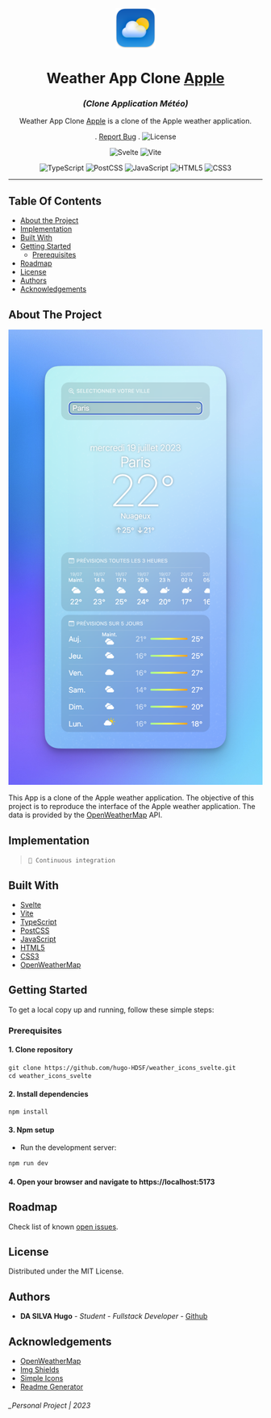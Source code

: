 <p align="center">
    <a>
        <img src="public/images/logo.png" alt="Logo" width="80" >
    </a>
</p>

<h1 align="center">Weather App Clone <a href="www.apple.com">Apple</a></h1>
<h3 align="center"><i>(Clone Application Météo)</i></h3>

<p align="center">

</p>

<p align="center">
  <p align="center">
      Weather App Clone <a href="www.apple.com">Apple</a> is a clone of the Apple weather application.
</p> 
    <p align="center">.
        <a href="https://github.com/hugo-HDSF/weather_icons_svelte/issues">Report Bug</a>
        .
        <img src="https://img.shields.io/github/license/ucan-lab/docker-laravel" alt="License" height="15">
    </p>
</p>

<div align="center">

![Svelte](https://img.shields.io/badge/-Svelte_4.0-FF3E00?logo=svelte&logoColor=white)
![Vite](https://img.shields.io/badge/-Vite_4.4-646CFF?logo=vite&logoColor=white)
</div>

<div align="center">

![TypeScript](https://img.shields.io/badge/-TypeScript_5.0-3178C6?logo=typescript&logoColor=white)
![PostCSS](https://img.shields.io/badge/-PostCSS_8.4-DD3A0A?logo=postcss&logoColor=white)
![JavaScript](https://img.shields.io/badge/-JavaScript-F7DF1E?logo=javascript&logoColor=black)
![HTML5](https://img.shields.io/badge/-HTML5-E34F26?logo=html5&logoColor=white)
![CSS3](https://img.shields.io/badge/-CSS3-1572B6?logo=css3&logoColor=white)
</div>

-----

## Table Of Contents

* [About the Project](#about-the-project)
* [Implementation](#implementation)
* [Built With](#built-with)
* [Getting Started](#getting-started)
    * [Prerequisites](#prerequisites)
* [Roadmap](#roadmap)
* [License](#license)
* [Authors](#authors)
* [Acknowledgements](#acknowledgements)

## About The Project

<img src="public/images/exemple.png" alt="Weather Interface">


This App is a clone of the Apple weather application. The objective of this project is to reproduce the interface of the Apple weather application. The data is provided by the [OpenWeatherMap](https://openweathermap.org/) API.
## Implementation

> `🚀 Continuous integration`

## Built With

* [Svelte](https://svelte.dev/)
* [Vite](https://vitejs.dev/)
* [TypeScript](https://www.typescriptlang.org/)
* [PostCSS](https://postcss.org/)
* [JavaScript](https://developer.mozilla.org/fr/docs/Web/JavaScript)
* [HTML5](https://developer.mozilla.org/fr/docs/Web/HTML)
* [CSS3](https://developer.mozilla.org/fr/docs/Web/CSS)
* [OpenWeatherMap](https://openweathermap.org/)


## Getting Started

To get a local copy up and running, follow these simple steps:

### Prerequisites


#### 1. Clone repository

```Shell
git clone https://github.com/hugo-HDSF/weather_icons_svelte.git
cd weather_icons_svelte
```

#### 2. Install dependencies

```Shell
npm install
```

#### 3. Npm setup

- Run the development server:
```bash
npm run dev
```

#### 4. Open your browser and navigate to https://localhost:5173

## Roadmap

Check list of known [open issues](https://github.com/hugo-HDSF/weather_icons_svelte/issues).

## License

Distributed under the MIT License.

## Authors

* **DA SILVA Hugo** - *Student - Fullstack Developer* - [Github](https://github.com/hugo-HDSF/)

## Acknowledgements

* [OpenWeatherMap](https://openweathermap.org/)
* [Img Shields](https://shields.io/)
* [Simple Icons](https://simpleicons.org/)
* [Readme Generator](https://readme.shaankhan.dev/)

###### _Personal Project | 2023